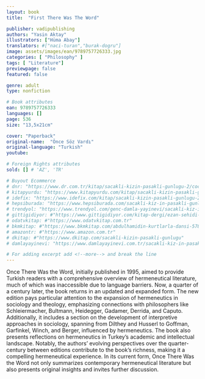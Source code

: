 ```yaml
---
layout: book
title:  "First There Was The Word"

publisher: vadipublishing
authors: "Yasin Aktay"
illustrators: ["Hüma Abay"]
translators: #["naci-turan","burak-dogru"]
image: assets/images/ean/9789757726333.jpg
categories: [ "Philosophy" ]
tags: [ "Literature"]
previewpage: false
featured: false

genre: adult
type: nonfiction

# Book attributes
ean: 9789757726333
languages: []
page: 536
size: "13,5x21cm"

cover: "Paperback"
original-name:  "Önce Söz Vardı"
original-language: "Turkish"
youtube:

# Foreign Rights attributes
sold: [] # 'AZ', 'TR'

# Buyout Ecommerce
# dnr: "https://www.dr.com.tr/kitap/sacakli-kizin-pasakli-gunlugu-2/cocuk-ve-genclik/genclik-10-yas/roman-oyku/urunno=0001893059001"
# kitapyurdu: "https://www.kitapyurdu.com/kitap/sacakli-kizin-pasakli-gunlugu-2-/560122.html&filter_name=Sa%C3%A7akl%C4%B1+K%C4%B1z%27%C4%B1n+Pasakl%C4%B1+G%C3%BCnl%C3%BC%C4%9F%C3%BC+2"
# idefix: "https://www.idefix.com/kitap/sacakli-kizin-pasakli-gunlugu-2/cocuk-ve-genclik/genclik-10-yas/roman-oyku/urunno=0001893059001"
# hepsiburada: "https://www.hepsiburada.com/sacakli-kiz-in-pasakli-gunlugu-2-damla-yayinevi-p-HBV000012ER86"
# trendyol: "https://www.trendyol.com/genc-damla-yayinevi/sacakli-kiz-in-pasakli-gunlugu-2-p-54825777"
# gittigidiyor: #"https://www.gittigidiyor.com/kitap-dergi/ezan-sehidi-adnan-menderes_pdp_732728793"
# odatvkitap: #"https://www.odatvkitap.com.tr"
# bkmkitap: #"https://www.bkmkitap.com/abdulhamidin-kurtlarla-dansi-578226"
# amazontr: #"https://www.amazon.com.tr"
# dkitap: #"https://www.dkitap.com/sacakli-kizin-pasakli-gunlugu"
# damlayayinevi: "https://www.damlayayinevi.com.tr/sacakli-kiz-in-pasakli-gunlugu-2-bu-iste-bi-terslik-var"

# For adding excerpt add <!--more--> and break the line
---
```

Once There Was the Word, initially published
in 1995, aimed to provide Turkish readers with a
comprehensive overview of hermeneutical literature, much of which was inaccessible due to
language barriers. Now, a quarter of a century
later, the book returns in an updated and expanded
form. The new edition pays particular attention to
the expansion of hermeneutics in sociology and
theology, emphasizing connections with philosophers like Schleiermacher, Bultmann, Heidegger,
Gadamer, Derrida, and Caputo. Additionally, it
includes a section on the development of interpretive approaches in sociology, spanning from
Dilthey and Husserl to Goffman, Garfinkel, Winch,
and Berger, influenced by hermeneutics. The
book also presents reflections on hermeneutics in
Turkey’s academic and intellectual landscape. Notably, the authors’ evolving perspectives over the
quarter-century between editions contribute to the
book’s richness, making it a compelling hermeneutical experience. In its current form, Once There
Was the Word not only summarizes contemporary
hermeneutical literature but also presents original
insights and invites further discussion.
<!--more--> 


